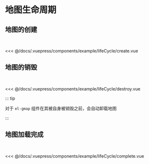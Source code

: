 # 地图生命周期

## 地图的创建

<br/>
<example-lifeCycle-create />

<<< @/docs/.vuepress/components/example/lifeCycle/create.vue

## 地图的销毁

<br/>
<example-lifeCycle-destroy />

<<< @/docs/.vuepress/components/example/lifeCycle/destroy.vue

::: tip
  
对于 ```el-gmap``` 组件在其被自身被销毁之前，会自动卸载地图
  
:::

## 地图加载完成

<br/>
<example-lifeCycle-complete />

<<< @/docs/.vuepress/components/example/lifeCycle/complete.vue

